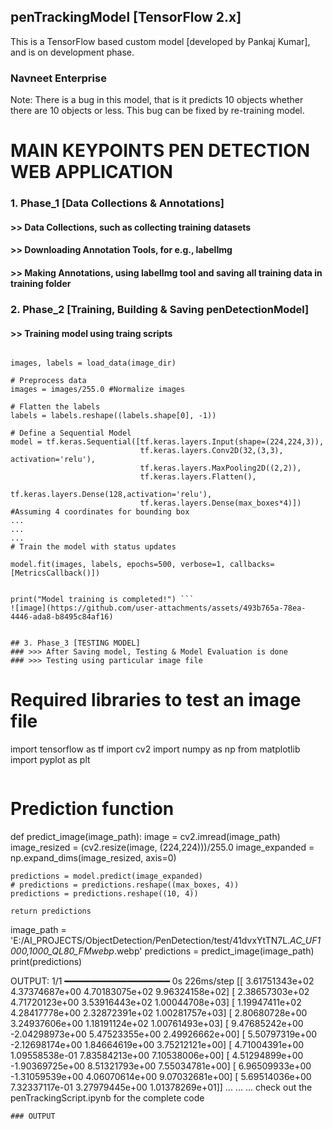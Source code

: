 ## penTrackingModel [TensorFlow 2.x]
This is a TensorFlow based custom model [developed by Pankaj Kumar], and is on development phase.

### Navneet Enterprise   
Note: There is a bug in this model, that is it predicts 10 objects whether there are 10 objects or less. This bug can be fixed by re-training model.

# MAIN KEYPOINTS PEN DETECTION WEB APPLICATION

### 1. Phase_1 [Data Collections & Annotations]
#### >> Data Collections, such as collecting training datasets
#### >> Downloading Annotation Tools, for e.g., labelImg 
#### >> Making Annotations, using labelImg tool and saving all training data in training folder

### 2. Phase_2 [Training, Building & Saving penDetectionModel]
#### >> Training model using traing scripts
```# Load data

images, labels = load_data(image_dir)

# Preprocess data
images = images/255.0 #Normalize images

# Flatten the labels
labels = labels.reshape((labels.shape[0], -1))

# Define a Sequential Model
model = tf.keras.Sequential([tf.keras.layers.Input(shape=(224,224,3)),
                             tf.keras.layers.Conv2D(32,(3,3), activation='relu'),
                             tf.keras.layers.MaxPooling2D((2,2)),
                             tf.keras.layers.Flatten(),
                             tf.keras.layers.Dense(128,activation='relu'),
                             tf.keras.layers.Dense(max_boxes*4)]) #Assuming 4 coordinates for bounding box
...
...
...
# Train the model with status updates

model.fit(images, labels, epochs=500, verbose=1, callbacks=[MetricsCallback()])
    

print("Model training is completed!") ```
![image](https://github.com/user-attachments/assets/493b765a-78ea-4446-ada8-b8495c84af16)


## 3. Phase_3 [TESTING MODEL]
### >>> After Saving model, Testing & Model Evaluation is done
### >>> Testing using particular image file

```
# Required libraries to test an image file
import tensorflow as tf
import cv2
import numpy as np
from matplotlib import pyplot as plt
```
```
# Prediction function

def predict_image(image_path):
    image = cv2.imread(image_path)
    image_resized = (cv2.resize(image, (224,224)))/255.0
    image_expanded = np.expand_dims(image_resized, axis=0)

    predictions = model.predict(image_expanded)
    # predictions = predictions.reshape((max_boxes, 4))
    predictions = predictions.reshape((10, 4))

    return predictions

image_path = 'E:/AI_PROJECTS/ObjectDetection/PenDetection/test/41dvxYtTN7L._AC_UF1000,1000_QL80_FMwebp_.webp'
predictions = predict_image(image_path)
print(predictions)

OUTPUT:
1/1 ━━━━━━━━━━━━━━━━━━━━ 0s 226ms/step
[[ 3.61751343e+02  4.37374687e+00  4.70183075e+02  9.96324158e+02]
 [ 2.38657303e+02  4.71720123e+00  3.53916443e+02  1.00044708e+03]
 [ 1.19947411e+02  4.28417778e+00  2.32872391e+02  1.00281757e+03]
 [ 2.80680728e+00  3.24937606e+00  1.18191124e+02  1.00761493e+03]
 [ 9.47685242e+00 -2.04298973e+00  5.47523355e+00  2.49926662e+00]
 [ 5.50797319e+00 -2.12698174e+00  1.84664619e+00  3.75212121e+00]
 [ 4.71004391e+00  1.09558538e-01  7.83584213e+00  7.10538006e+00]
 [ 4.51294899e+00 -1.90369725e+00  8.51321793e+00  7.55034781e+00]
 [ 6.96509933e+00 -1.31059539e+00  4.06070614e+00  9.07032681e+00]
 [ 5.69514036e+00  7.32337117e-01  3.27979445e+00  1.01378269e+01]]
...
...
...
check out the penTrackingScript.ipynb for the complete code
```
### OUTPUT





